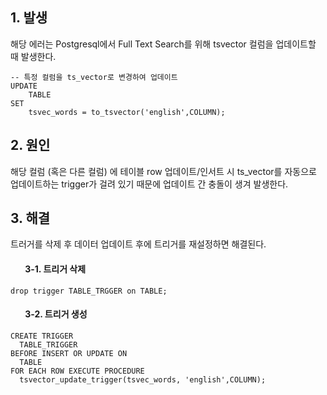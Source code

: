 ## 1\. 발생

해당 에러는 Postgresql에서 Full Text Search를 위해 tsvector 컬럼을 업데이트할 때 발생한다.

```
-- 특정 컬럼을 ts_vector로 변경하여 업데이트
UPDATE
	TABLE
SET
	tsvec_words = to_tsvector('english',COLUMN);
```

## 2\. 원인

해당 컬럼 (혹은 다른 컬럼) 에 테이블 row 업데이트/인서트 시 ts\_vector를 자동으로 업데이트하는 trigger가 걸려 있기 때문에 업데이트 간 충돌이 생겨 발생한다.

## 3\. 해결

트러거를 삭제 후 데이터 업데이트 후에 트리거를 재설정하면 해결된다.

####        3-1. 트리거 삭제

```
drop trigger TABLE_TRGGER on TABLE;
```

####        3-2. 트리거 생성

```
CREATE TRIGGER
  TABLE_TRIGGER
BEFORE INSERT OR UPDATE ON
  TABLE
FOR EACH ROW EXECUTE PROCEDURE
  tsvector_update_trigger(tsvec_words, 'english',COLUMN);
```